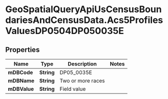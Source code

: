 # GeoSpatialQueryApiUsCensusBoundariesAndCensusData.Acs5ProfilesValuesDP0504DP050035E

## Properties

Name | Type | Description | Notes
------------ | ------------- | ------------- | -------------
**mDBCode** | **String** | DP05_0035E | 
**mDBName** | **String** | Two or more races | 
**mDBValue** | **String** | Field value | 


